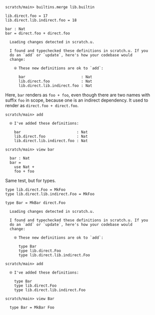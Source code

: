 ``` ucm :hide
scratch/main> builtins.merge lib.builtin
```

``` unison
lib.direct.foo = 17
lib.direct.lib.indirect.foo = 18

bar : Nat
bar = direct.foo + direct.foo
```

``` ucm :added-by-ucm
  Loading changes detected in scratch.u.

  I found and typechecked these definitions in scratch.u. If you
  do an `add` or `update`, here's how your codebase would
  change:

    ⍟ These new definitions are ok to `add`:
    
      bar                         : Nat
      lib.direct.foo              : Nat
      lib.direct.lib.indirect.foo : Nat
```

Here, `bar` renders as `foo + foo`, even though there are two names with suffix `foo` in scope, because one is an
indirect dependency. It used to render as `direct.foo + direct.foo`.

``` ucm
scratch/main> add

  ⍟ I've added these definitions:

    bar                         : Nat
    lib.direct.foo              : Nat
    lib.direct.lib.indirect.foo : Nat

scratch/main> view bar

  bar : Nat
  bar =
    use Nat +
    foo + foo
```

Same test, but for types.

``` unison
type lib.direct.Foo = MkFoo
type lib.direct.lib.indirect.Foo = MkFoo

type Bar = MkBar direct.Foo
```

``` ucm :added-by-ucm
  Loading changes detected in scratch.u.

  I found and typechecked these definitions in scratch.u. If you
  do an `add` or `update`, here's how your codebase would
  change:

    ⍟ These new definitions are ok to `add`:
    
      type Bar
      type lib.direct.Foo
      type lib.direct.lib.indirect.Foo
```

``` ucm
scratch/main> add

  ⍟ I've added these definitions:

    type Bar
    type lib.direct.Foo
    type lib.direct.lib.indirect.Foo

scratch/main> view Bar

  type Bar = MkBar Foo
```
